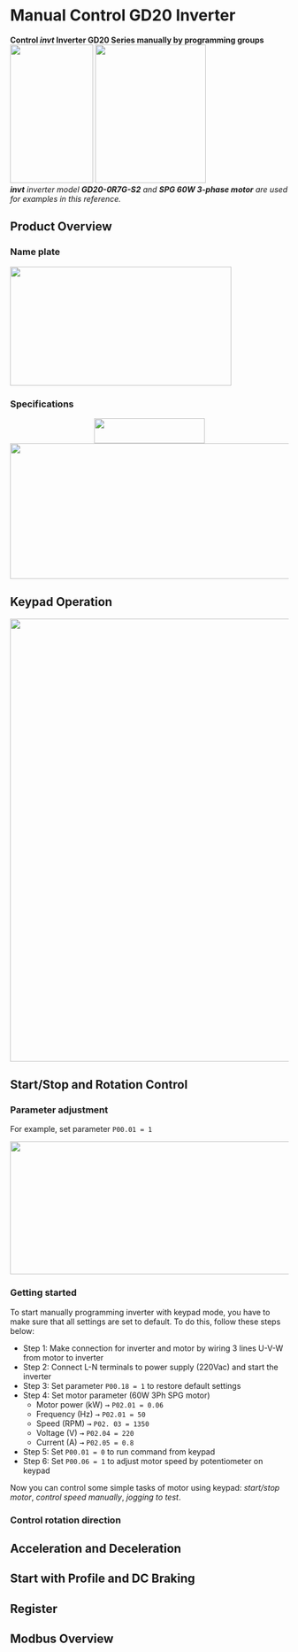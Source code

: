 # Manual Control GD20 Inverter
**Control *invt* Inverter GD20 Series manually by programming groups**  
<img src="https://i.imgur.com/3k4Hsev.jpg" width="150" height="250">
<img src="https://i.imgur.com/robAkFR.png" width="200" height="250">  
***invt** inverter  model **GD20-0R7G-S2** and **SPG 60W 3-phase motor** are used for examples in this reference.*

## Product Overview
### Name plate
<img src="https://i.imgur.com/VqdgyqS.png" width="400" height="215">

### Specifications
<p align="center">
	<img src="https://i.imgur.com/Sxol4Uo.png" width="200" height="45">  
	<img src="https://i.imgur.com/ZLw7K5P.png" width="800" height="245">
</p>

## Keypad Operation
<p align="center">
	<img src="https://i.imgur.com/7zYExoP.png" width="800" height="800">
</p>

## Start/Stop and Rotation Control
### Parameter adjustment
For example, set parameter `P00.01 = 1`  
<p align="center">
	<img src="https://i.imgur.com/KAG9amf.png" width="790" height="240">
</p>

### Getting started
To start manually programming inverter with keypad mode, you have to make sure that all settings are set to default. To do this, follow these steps below:
- Step 1: Make connection for inverter and motor by wiring 3 lines U-V-W from motor to inverter
- Step 2: Connect L-N terminals to power supply (220Vac) and start the inverter
- Step 3: Set parameter `P00.18 = 1` to restore default settings
- Step 4: Set motor parameter (60W 3Ph SPG motor)
	- Motor power (kW) <kbd>→</kbd> `P02.01 = 0.06`
	- Frequency (Hz) <kbd>→</kbd> `P02.01 = 50`
	- Speed (RPM) <kbd>→</kbd> `P02. 03 = 1350`
	- Voltage (V) <kbd>→</kbd> `P02.04 = 220`
	- Current (A) <kbd>→</kbd> `P02.05 = 0.8`
- Step 5: Set `P00.01 = 0` to run command from keypad
- Step 6: Set `P00.06 = 1` to adjust motor speed by potentiometer on keypad

Now you can control some simple tasks of motor using keypad: *start/stop motor*, *control speed manually*, *jogging to test*.

### Control rotation direction


## Acceleration and Deceleration
## Start with Profile and DC Braking
## Register
## Modbus Overview

